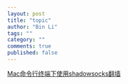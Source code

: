 ```yaml
---
layout: post
title: "topic"
author: "Bin Li"
tags: ""
category: ""
comments: true
published: false
---
```




[Mac命令行终端下使用shadowsocks翻墙](https://www.jianshu.com/p/99c5c675fe47)



